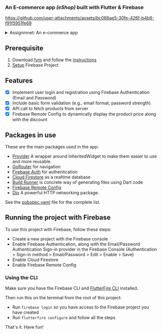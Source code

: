 ### An E-commerce app _(eShop)_ built with Flutter & Firebase



https://github.com/user-attachments/assets/bc066ae5-30fe-426f-b4b8-f91f5951fe69


<details>
<summary>Assignmnet: An e-commerce app</summary>
  
**The Challenge**:
You have to build an e-commerce app which uses Firebase Authentication, Firebase Remote Config and will fetch products from https://dummyjson.com/products as per the specified designs.

**What is expected:**
- Firebase Authentication (email only)
- Collect details (name, email) [Store details collected in Firestore in user
collection]
- A products feed showing the all the products from
(https://dummyjson.com/products)
- The products from the API will have a discountPercentage field, you will
need to use discountPercentage to calculate the discountedPrice from the
actual price field and display it accordingly in the UI.
- Create a boolean in Firebase Remote Config to decide whether we display
the discountedPrice or the original price. [if boolean in Firebase Remote Config is true we calculate the discountedPrice from the discountPercentage for each product and display it or else we only display the original price]

**Design specs:**
https://www.figma.com/proto/plVEnYXYi6CMsCSZdrsPRf/products?node-id=7%3A3&scaling=scale-down&page-id=0%3A1&starting-point-node-id=7%3A3
or
https://tinyurl.com/bdcwr4ah

**Must Haves:**
- Flutter >= v2.2.0
- Error Handling for Backend Services ex: API/Firebase interaction exceptions and errors
- Form validation
- State management [Provider only]
     
**Bonus Points:**
- Keep the app size as small as possible
- Following the latest design guidelines
- Follow any well-known architecture pattern
- Surprise us with your creativity!
- Feel free to use any third-party dependencies that may solve the problem

**Evaluation Criteria:**
1. Code quality - The code should be well structured
2. Completeness - All the features listed above should work as expected 3. Presentability - The user interface must be clean and usable
</details>

## Prerequisite
1. Download [fvm](https://fvm.app/) and follow the [instructions](https://fvm.app/documentation/guides/basic-commands#examples-1)
2. [Setup](https://github.com/Alvish0407/kaam-hiring-test/blob/main/README.md#running-the-project-with-firebase) Firebase Project

## Features

- [x] Implement user login and registration using Firebase Authentication (Email and Password)
- [x] Include basic form validation (e.g., email format, password strength)
- [x] API call to fetch products from server
- [x] Firebase Remote Config to dynamically display the product price along with the discount

## Packages in use

These are the main packages used in the app:

- [Provider](https://pub.dev/packages/provider) A wrapper around InheritedWidget to make them easier to use and more reusable.
- [GoRouter](https://pub.dev/packages/go_router) for navigation
- [Firebase Auth](https://pub.dev/packages/firebase_auth) for authentication
- [Cloud Firestore](https://pub.dev/packages/cloud_firestore) as a realtime database
- [Build Runner](https://pub.dev/packages/build_runner) is concrete way of generating files using Dart code
- [Firebase Remote Config](https://pub.dev/packages/firebase_remote_config)
- [Dio](https://pub.dev/packages/dio) A powerful HTTP networking package.

See the [pubspec.yaml](pubspec.yaml) file for the complete list.

## Running the project with Firebase

To use this project with Firebase, follow these steps:

- Create a new project with the Firebase console
- Enable Firebase Authentication, along with the Email/Password Authentication Sign-in provider in the Firebase Console (Authentication > Sign-in method > Email/Password > Edit > Enable > Save)
- Enable Cloud Firestore
- Enable Firebase Remote Config

### Using the CLI

Make sure you have the Firebase CLI and [FlutterFire CLI](https://pub.dev/packages/flutterfire_cli) installed.

Then run this on the terminal from the root of this project:

- Run `firebase login` so you have access to the Firebase project you have created
- Run `flutterfire configure` and follow all the steps

That's it. Have fun!
